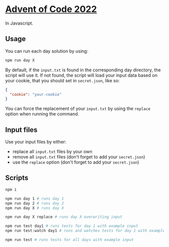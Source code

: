 # [Advent of Code 2022](https://adventofcode.com/2022)

In Javascript.

## Usage

You can run each day solution by using:
```bash
npm run day X
```

By default, if the `input.txt` is found in the corresponding day directory, the script will use it.
If not found, the script will load your input data based on your cookie, that you should set in `secret.json`, like so:
```json
{
  "cookie": "your-cookie"
}
```


You can force the replacement of your `input.txt` by using the `replace` option when running the command.

## Input files

Use your input files by either:

- replace all `input.txt` files by your own
- remove all `input.txt` files (don't forget to add your `secret.json`)
- use the `replace` option (don't forget to add your `secret.json`)


## Scripts

```bash
npm i

npm run day 1 # runs day 1
npm run day 2 # runs day 2
npm run day X # runs day X

npm run day X replace # runs day X overwriting input

npm run test day1 # runs tests for day 1 with example input
npm run test:watch day1 # runs and watches tests for day 1 with example input

npm run test # runs tests for all days with example input
```
